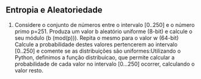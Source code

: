 ## Entropia e Aleatoriedade

1) Considere o conjunto de números entre o intervalo [0..250] e o número primo p=251. Produza um valor b aleatório uniforme (8-bit) e calcule o seu módulo (b (mod(p))). Repita o mesmo para o valor w (64-bit)
Calcule a probabilidade destes valores pertencerem ao intervalo [0..250] e comente se as distribuições são uniformes:Utilizando o Python, definimos a função distribuicao, que permite calcular a probabilidade de cada valor no intervalo [0…250] ocorrer, calculando o valor resto.